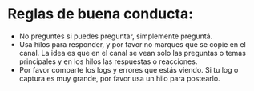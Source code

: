 # Reglas de buena conducta:

* No preguntes si puedes preguntar, simplemente preguntá.
* Usa hilos para responder, y por favor no marques que se copie en el canal. La idea es que en el canal se vean solo las preguntas o temas principales y en los hilos las respuestas o reacciones.
* Por favor comparte los logs y errores que estás viendo. Si tu log o captura es muy grande, por favor usa un hilo para postearlo.

